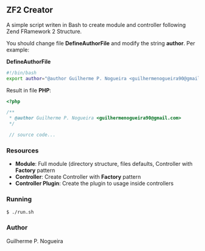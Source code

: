 ## ZF2 Creator
A simple script writen in Bash to create module and controller following Zend FRamework 2 Structure.

You should change file **DefineAuthorFile** and modify the string **author**. Per example:

**DefineAuthorFile**
```sh
#!/bin/bash
export author="@author Guilherme P. Nogueira <guilhermenogueira90@gmail.com>"
```
Result in file **PHP**:
```php
<?php

/**
 * @author Guilherme P. Nogueira <guilhermenogueira90@gmail.com>
 */

 // source code...
```

### Resources
  - **Module**: Full module (directory structure, files defaults, Controller with **Factory** pattern
  - **Controller**: Create Controller with **Factory** pattern
  - **Controller Plugin**: Create the plugin to usage inside controllers

### Running
```sh
$ ./run.sh
```

### Author
Guilherme P. Nogueira
